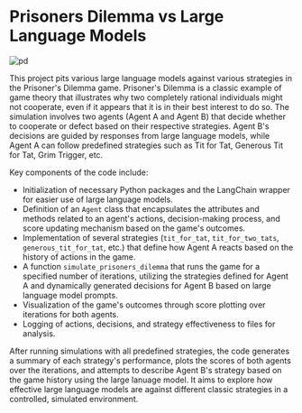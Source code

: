 # Prisoners Dilemma vs Large Language Models

![pd](https://github.com/pcaspa/Prisoners-Dilemma-vs-LLMs/assets/5567572/c4c1861b-62f7-485e-b34e-6e2e8fc34df7)


This project pits various large language models against various strategies in the Prisoner's Dilemma game.  Prisoner's Dilemma is a classic example of game theory that illustrates why two completely rational individuals might not cooperate, even if it appears that it is in their best interest to do so. The simulation involves two agents (Agent A and Agent B) that decide whether to cooperate or defect based on their respective strategies. Agent B's decisions are guided by responses from large language models, while Agent A can follow predefined strategies such as Tit for Tat, Generous Tit for Tat, Grim Trigger, etc.

Key components of the code include:
- Initialization of necessary Python packages and the LangChain wrapper for easier use of large language models.
- Definition of an `Agent` class that encapsulates the attributes and methods related to an agent's actions, decision-making process, and score updating mechanism based on the game's outcomes.
- Implementation of several strategies (`tit_for_tat`, `tit_for_two_tats`, `generous_tit_for_tat`, etc.) that define how Agent A reacts based on the history of actions in the game.
- A function `simulate_prisoners_dilemma` that runs the game for a specified number of iterations, utilizing the strategies defined for Agent A and dynamically generated decisions for Agent B based on large language model prompts.
- Visualization of the game's outcomes through score plotting over iterations for both agents.
- Logging of actions, decisions, and strategy effectiveness to files for analysis.

After running simulations with all predefined strategies, the code generates a summary of each strategy's performance, plots the scores of both agents over the iterations, and attempts to describe Agent B's strategy based on the game history using the large lanuage model. It aims to explore how effective large language models are against different classic strategies in a controlled, simulated environment.
